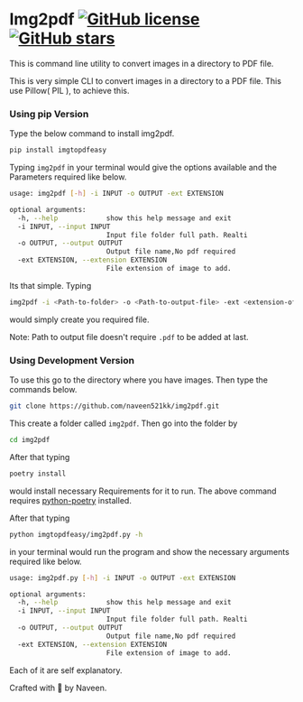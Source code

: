 # Img2pdf [![GitHub license](https://img.shields.io/github/license/naveen521kk/img2pdf)](https://github.com/naveen521kk/img2pdf/blob/master/LICENSE) [![GitHub stars](https://img.shields.io/github/stars/naveen521kk/img2pdf)](https://github.com/naveen521kk/img2pdf/stargazers)
This is command line utility to convert images in a directory to  PDF file.

This is very simple CLI to convert images in a directory to a PDF file. This use Pillow( PIL ), to achieve this.

### Using pip Version

Type the below command to install img2pdf.

```sh
pip install imgtopdfeasy
```

Typing `img2pdf` in your terminal would give the options available and the Parameters required like below.

```sh
usage: img2pdf [-h] -i INPUT -o OUTPUT -ext EXTENSION

optional arguments:
  -h, --help            show this help message and exit
  -i INPUT, --input INPUT
                        Input file folder full path. Realti
  -o OUTPUT, --output OUTPUT
                        Output file name,No pdf required
  -ext EXTENSION, --extension EXTENSION
                        File extension of image to add.
```

Its that simple. Typing

```sh
img2pdf -i <Path-to-folder> -o <Path-to-output-file> -ext <extension-of-image-to-add>
```

would simply create you required file.

Note: Path to output file doesn't require `.pdf` to be added at last.

### Using Development Version

To use this go to the directory where you have images. Then type the commands below.

```sh
git clone https://github.com/naveen521kk/img2pdf.git
```

This create a folder called `img2pdf`. Then go into the folder by

```sh
cd img2pdf
```

After that typing 

```sh
poetry install
```
would install necessary Requirements for it to run. The above command requires [python-poetry](https://python-poetry.org) installed.

After that typing 
```sh
python imgtopdfeasy/img2pdf.py -h
```
in your terminal would run the program and show the necessary arguments required like below.
```sh
usage: img2pdf.py [-h] -i INPUT -o OUTPUT -ext EXTENSION

optional arguments:
  -h, --help            show this help message and exit
  -i INPUT, --input INPUT
                        Input file folder full path. Realti
  -o OUTPUT, --output OUTPUT
                        Output file name,No pdf required
  -ext EXTENSION, --extension EXTENSION
                        File extension of image to add.
```

Each of it are self explanatory.

Crafted with 💓 by Naveen.
